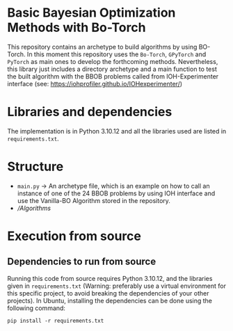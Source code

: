 # Basic Bayesian Optimization Methods with Bo-Torch 
This repository contains an archetype to build algorithms by using BO-Torch. In this moment this repository uses the `Bo-Torch`, `GPyTorch` and `PyTorch` as main ones to develop the forthcoming methods. Nevertheless, this library just includes a directory archetype and a main function to test the built algorithm with the BBOB problems called from IOH-Experimenter interface (see: https://iohprofiler.github.io/IOHexperimenter/)

# Libraries and dependencies

The implementation is in Python 3.10.12 and all the libraries used are listed in `requirements.txt`.

# Structure
- `main.py` -> An archetype file, which is an example on how to call an instance of one of the 24 BBOB problems by using IOH interface and use the Vanilla-BO Algorithm stored in the repository.
- _/Algorithms_

# Execution from source
## Dependencies to run from source

Running this code from source requires Python 3.10.12, and the libraries given in `requirements.txt` (Warning: preferably use a virtual environment for this specific project, to avoid breaking the dependencies of your other projects). In Ubuntu, installing the dependencies can be done using the following command:

```
pip install -r requirements.txt
```
